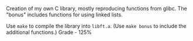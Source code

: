 Creation of my own C library, mostly reproducing functions from glibc.
The "bonus" includes functions for using linked lists.

Use `make` to compile the library into `libft.a`. (Use `make bonus` to include the additional functions.)
Grade - 125%
